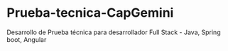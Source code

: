 # Prueba-tecnica-CapGemini
Desarrollo de Prueba técnica para desarrollador Full Stack - Java, Spring boot, Angular
